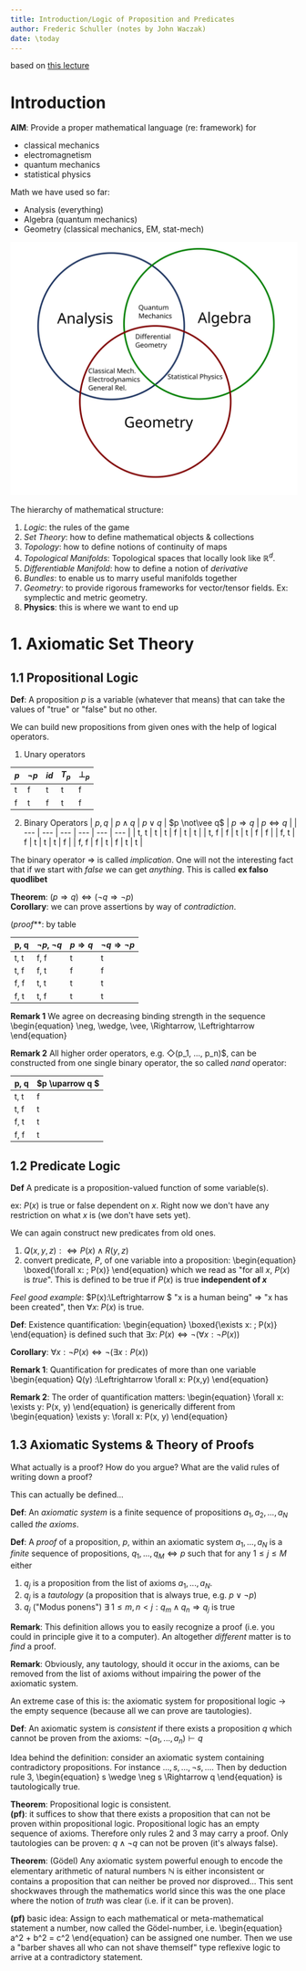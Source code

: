 ```yaml
---
title: Introduction/Logic of Proposition and Predicates
author: Frederic Schuller (notes by John Waczak)
date: \today
---
```

based on [this lecture](https://youtu.be/V49i_LM8B0E)


# Introduction 

**AIM**: Provide a proper mathematical language (re: framework) for 
- classical mechanics 
- electromagnetism 
- quantum mechanics 
- statistical physics 

Math we have used so far: 
- Analysis (everything) 
- Algebra  (quantum mechanics)
- Geometry (classical mechanics, EM, stat-mech)

![Venn Diagram](./figures/MathVennDiagram.svg)

The hierarchy of mathematical structure: 
1. *Logic*: the rules of the game
2. *Set Theory*: how to define mathematical objects & collections
3. *Topology*: how to define notions of continuity of maps 
4. *Topological Manifolds*: Topological spaces that locally look like $\mathbb{R}^d$.
5. *Differentiable Manifold*: how to define a notion of *derivative*
6. *Bundles*: to enable us to marry useful manifolds together
7. *Geometry*: to provide rigorous frameworks for vector/tensor fields. Ex: symplectic and metric geometry.
8. **Physics**: this is where we want to end up

# 1. Axiomatic Set Theory

## 1.1 Propositional Logic
**Def**: A proposition $p$ is a variable (whatever that means) that can take the values of "true" or "false" but no other.  

We can build new propositions from given ones with the help of logical operators. 
1. Unary operators

| $p$ | $\neg p$ | $id$ | $T_p$ | $\perp_p$ |
| ---| ---| --- | --- | --- |
| t | f | t | t | f | 
| f | t | f | t | f |

2. Binary Operators
| $p, q$ | $p\wedge q$ | $p \vee q$ | $p \not\vee q$ | $p \Rightarrow q$ | $p \Leftrightarrow q$ |
| --- | --- | --- | --- | --- | --- |
| t, t | t | t | f | t | t |
| t, f | f | t | t | f | f |
| f, t | f | t | t | t | f |
| f, f | f | t | f | t | t |

The binary operator $\Rightarrow$ is called *implication*. One will not the interesting fact that if we start with *false* we can get *anything*. This is called **ex falso quodlibet**  

**Theorem**: $(p\Rightarrow q)\Leftrightarrow (\neg q \Rightarrow \neg p )$  
**Corollary**: we can prove assertions by way of *contradiction*.  

(*proof***: by table

| p, q | $\neg p$, $\neg q$ | $p \Rightarrow q$ | $\neg q \Rightarrow \neg p$ |
| --- | --- | --- | --- | 
| t, t | f, f | t | t |
| t, f | f, t | f | f |
| f, f | t, t | t | t |
| f, t | t, f | t | t |

**Remark 1** We agree on decreasing binding strength in the sequence
\begin{equation}
    \neg, \wedge, \vee, \Rightarrow, \Leftrightarrow
\end{equation}

**Remark 2** All higher order operators, e.g. $\Diamond$(p_1, ..., p_n)$, can be constructed from one single binary operator, the so called *nand* operator: 

| p, q | $p \uparrow q $ |
| --- | --- | 
| t, t | f | 
| t, f | t |
| f, t | t | 
| f, f | t |

## 1.2 Predicate Logic

**Def** A predicate is a proposition-valued function of some variable(s).  

ex: $P(x)$ is true or false dependent on $x$. Right now we don't have any restriction on what $x$ is (we don't have sets yet).  

We can again construct new predicates from old ones. 
1. $Q(x,y,z) :\Leftrightarrow P(x) \wedge R(y, z)$
2. convert predicate, $P$, of one variable into a proposition: 
\begin{equation}
    \boxed{\forall x: \; P(x)}
\end{equation}
which we read as "for all $x$, $P(x)$ is *true*". This is defined to be true if $P(x)$ is true **independent of $x$**  

*Feel good example*: $P(x):\Leftrightarrow $ "x is a human being" $\Rightarrow$ "x has been created", then $\forall x: \; P(x)$ is true.  

**Def**: Existence quantification: 
\begin{equation}
\boxed{\exists x: \; P(x)}
\end{equation}
is defined such that $\exists x: \; P(x) \Leftrightarrow \neg\left(\forall x: \neg P(x)\right)$

**Corollary**: $\forall x: \neg P(x) \Leftrightarrow \neg\left( \exists x: P(x) \right)$  

**Remark 1**: Quantification for predicates of more than one variable 
\begin{equation}
Q(y) :\Leftrightarrow \forall x: P(x,y)
\end{equation}

**Remark 2**: The order of quantification matters: 
\begin{equation}
    \forall x: \exists y: P(x, y) 
\end{equation}
is generically different from 
\begin{equation}
    \exists y: \forall x: P(x, y)
\end{equation}


## 1.3 Axiomatic Systems & Theory of Proofs
What actually is a proof? How do you argue? What are the valid rules of writing down a proof?  

This can actually be defined...  

**Def**: An *axiomatic system* is a finite sequence of propositions $a_1, a_2, ... , a_N$ called *the axioms*.

**Def**: A *proof* of a proposition, $p$, within an axiomatic system $a_1,...,a_N$ is a *finite* sequence of propositions, $q_1,...,q_M\Leftrightarrow p$ such that for any $1 \leq j \leq M$ either 
1. $q_j$ is a proposition from the list of axioms $a_1, ..., a_N$. 
2. $q_j$ is a *tautology* (a proposition that is always true, e.g. $p\vee \neg p$)
3. $q_j$ ("Modus ponens") $\exists\; 1\leq m,n < j: q_m\wedge q_n \Rightarrow q_j$ is true  

**Remark**: This definition allows you to easily recognize a proof (i.e. you could in principle give it to a computer). An altogether *different* matter is to *find* a proof.

**Remark**: Obviously, any tautology, should it occur in the axioms, can be removed from the list of axioms without impairing the power of the axiomatic system.  

An extreme case of this is: the axiomatic system for propositional logic $\rightarrow$ the empty sequence (because all we can prove are tautologies).  

**Def**: An axiomatic system is *consistent* if there exists a proposition $q$ which cannot be proven from the axioms: $\neg\left(a_1,...,a_n\right) \vdash q$  

Idea behind the definition: consider an axiomatic system containing contradictory propositions. For instance $..., s , ... , \neg s, ...$. Then by deduction rule 3, 
\begin{equation}
    s \wedge \neg s \Rightarrow q
\end{equation}
is tautologically true.  

**Theorem**: Propositional logic is consistent.  
**(pf)**: it suffices to show that there exists a proposition that can not be proven within propositional logic. Propositional logic has an empty sequence of axioms. Therefore only rules 2 and 3 may carry a proof. Only tautologies can be proven: $q \wedge \neg q$ can not be proven (it's always false).  

**Theorem**: (Gödel) Any axiomatic system powerful enough to encode the elementary arithmetic of natural numbers $\mathbb{N}$ is either inconsistent or contains a proposition that can neither be proved nor disproved... This sent shockwaves through the mathematics world since this was the one place where the notion of *truth* was clear (i.e. if it can be proven).  

**(pf)** basic idea: Assign to each mathematical or meta-mathematical statement a number, now called the Gödel-number, i.e. 
\begin{equation}
    a^2 + b^2 = c^2 
\end{equation}
can be assigned one number. Then we use a "barber shaves all who can not shave themself" type reflexive logic to arrive at a contradictory statement.
